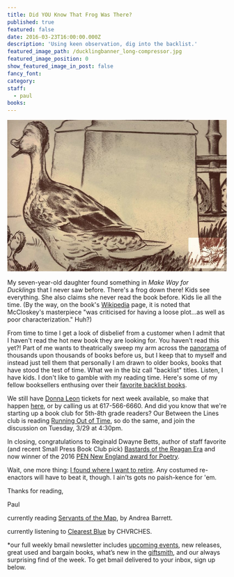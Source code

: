 ```yaml
---
title: Did YOU Know That Frog Was There?
published: true
featured: false
date: 2016-03-23T16:00:00.000Z
description: 'Using keen observation, dig into the backlist.'
featured_image_path: /ducklingbanner_long-compressor.jpg
featured_image_position: 0
show_featured_image_in_post: false
fancy_font:
category:
staff:
  - paul
books:
---
```



![full-img](/uploads/versions/ducklingbanner-compressor---x----800-550x---.jpg)

My seven-year-old daughter found something in *Make Way for Ducklings* that I never saw before. There's a frog down there! Kids see everything. She also claims she never read the book before. Kids lie all the time. (By the way, on the book's [Wikipedia](https://en.wikipedia.org/wiki/Make_Way_for_Ducklings) page, it is noted that McCloskey's masterpiece "was criticised for having a loose plot…as well as poor characterization." Huh?)

From time to time I get a look of disbelief from a customer when I admit that I haven't read the hot new book they are looking for. You haven't read this yet?! Part of me wants to theatrically sweep my arm across the [panorama](http://www.notesontheroad.com/Ying-s-Links/Stockholm-Public-Library-Imagined-by-Olivier-Charles.html) of thousands upon thousands of books before us, but I keep that to myself and instead just tell them that personally I am drawn to older books, books that have stood the test of time. What we in the biz call "backlist" titles. Listen, I have kids. I don't like to gamble with my reading time. Here's some of my fellow booksellers enthusing over their [favorite backlist books](https://www.youtube.com/watch?v=XMyH8Nc6qYI&amp;feature=youtu.be).

We still have [Donna Leon](http://www.brooklinebooksmith.com/events/2016-03/donna-leon-the-waters-of-eternal-youth/) tickets for next week available, so make that happen [here](https://www.eventbrite.com/e/donna-leon-330-tickets-21783461921), or by calling us at 617-566-6660. And did you know that we're starting up a book club for 5th-8th grade readers? Our Between the Lines club is reading [Running Out of Time](http://www.brooklinebooksmith-shop.com/book/9780689812361), so do the same, and join the discussion on Tuesday, 3/29 at 4:30pm.

In closing, congratulations to Reginald Dwayne Betts, author of staff favorite (and recent Small Press Book Club pick) [Bastards of the Reagan Era](http://www.brooklinebooksmith-shop.com/book/9781935536659) and now winner of the 2016 [PEN New England award for Poetry](http://www.pen-ne.org/pen-new-england-awards).

Wait, one more thing: [I found where I want to retire](http://www.popularmechanics.com/culture/movies/a19929/popeye-village/?dom=fb_ao&amp;src=social&amp;mag=pop). Any costumed re-enactors will have to beat it, though. I ain'ts gots no paish-kence for 'em.

Thanks for reading,

Paul

currently reading [Servants of the Map](http://www.nytimes.com/2002/02/03/books/biology-is-destiny-and-so-is-chemistry.html?pagewanted=all), by Andrea Barrett.

currently listening to [Clearest Blue](https://www.youtube.com/watch?v=BZyzX4c1vIs) by CHVRCHES.

\*our full weekly bmail newsletter includes [upcoming events](http://www.brooklinebooksmith.com/events/), new releases, great used and bargain books, what’s new in the [giftsmith](http://www.brooklinebooksmith.com/giftsmith/), and our always surprising find of the week. To get bmail delivered to your inbox, sign up below.